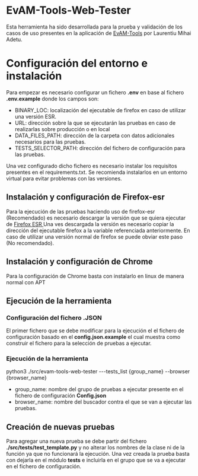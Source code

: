 # EvAM-Tools-Web-Tester

Esta herramienta ha sido desarrollada para la prueba y validación de los casos de uso presentes en la aplicación de  [EvAM-Tools](https://www.iib.uam.es/evamtools/) por Laurentiu Mihai Adetu.


# Configuración del entorno e instalación

Para empezar es necesario configurar un fichero **.env** en base al fichero **.env.example** donde los campos son:
* BINARY_LOC: localización del ejecutable de firefox en caso de utilizar  una versión ESR.
* URL: dirección sobre la que se ejecutarán las pruebas en caso de realizarlas sobre producción o en local
* DATA_FILES_PATH: dirección de la carpeta con datos adicionales necesarios para las pruebas.
* TESTS_SELECTOR_PATH: dirección del fichero de configuración para las pruebas.

Una vez configurado dicho fichero es necesario instalar los requisitos presentes en el requirements.txt. Se recomienda instalarlos en un entorno virtual para evitar problemas con las versiones.

## Instalación y configuración de Firefox-esr

Para la ejecución de las pruebas haciendo uso de firefox-esr (Recomendado) es necesario descargar la versión que se quiera ejecutar de [Firefox ESR ](https://www.mozilla.org/es-ES/firefox/enterprise/)
Una ves descargada la versión es necesario copiar la dirección del ejecutable firefox a la variable referenciada anteriormente.
En caso de utilizar una versión normal de firefox se puede obviar este paso (No recomendado).

## Instalación y configuración de Chrome

Para la configuración de Chrome basta con instalarlo en linux de manera normal con APT

## Ejecución de la herramienta
### Configuración del fichero .JSON
El primer fichero que se debe modificar para la ejecución el el fichero de configuración basado en el **config.json.example** el cual muestra como construir el fichero para la selección de pruebas a ejecutar.
### Ejecución de la herramienta

python3 ./src/evam-tools-web-tester ---tests_list {group_name} --browser {browser_name}

* group_name: nombre del grupo de pruebas a ejecutar presente en el fichero de configuración **Config.json**
* browser_name: nombre del buscador contra el que se van a ejecutar las pruebas.

## Creación de nuevas pruebas
Para agregar una nueva prueba se debe partir del fichero **./src/tests/test_template.py** y no alterar los nombres de
la clase ni de la función ya que no funcionará la ejecución.
Una vez creada la prueba basta con dejarla en el módulo **tests** e incluirla en el grupo que se va a ejecutar en el 
fichero de configuración.